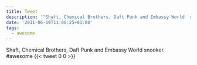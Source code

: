 ```yaml
---
title: Tweet
description: '"Shaft, Chemical Brothers, Daft Punk and Embassy World  snooker.  #awesome"'
date: '2011-06-19T11:06:25+01:00'
tags:
  - awesome
---
```

Shaft, Chemical Brothers, Daft Punk and Embassy World  snooker.  #awesome
      {{< tweet 0 0 >}}
    
